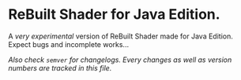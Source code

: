 # ReBuilt Shader for Java Edition.
A *very experimental* version of ReBuilt Shader made for Java Edition.
Expect bugs and incomplete works...

*Also check `semver` for changelogs. Every changes as well as version numbers are tracked in this file.*